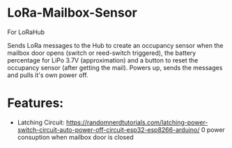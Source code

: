 # LoRa-Mailbox-Sensor
For LoRaHub

Sends LoRa messages to the Hub to create an occupancy sensor when the mailbox door opens (switch or reed-switch triggered), the battery percentage for LiPo 3.7V (approximation) and a button to reset the occupancy sensor (after getting the mail).
Powers up, sends the messages and pulls it's own power off.

# Features:
- Latching Circuit: https://randomnerdtutorials.com/latching-power-switch-circuit-auto-power-off-circuit-esp32-esp8266-arduino/
 0 power consuption when mailbox door is closed
